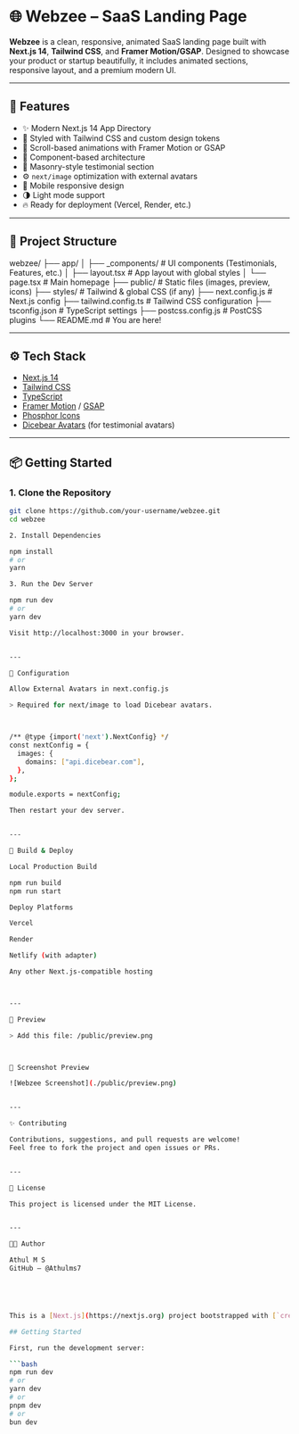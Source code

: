 # 🌐 Webzee – SaaS Landing Page

**Webzee** is a clean, responsive, animated SaaS landing page built with **Next.js 14**, **Tailwind CSS**, and **Framer Motion/GSAP**. Designed to showcase your product or startup beautifully, it includes animated sections, responsive layout, and a premium modern UI.

---

## 🚀 Features

- ✨ Modern Next.js 14 App Directory
- 🎨 Styled with Tailwind CSS and custom design tokens
- 🧠 Scroll-based animations with Framer Motion or GSAP
- 🧩 Component-based architecture
- 💬 Masonry-style testimonial section
- ⚙️ `next/image` optimization with external avatars
- 📱 Mobile responsive design
- 🌗 Light mode support
- 🔥 Ready for deployment (Vercel, Render, etc.)

---

## 📁 Project Structure

webzee/ ├── app/ │   ├── _components/        # UI components (Testimonials, Features, etc.) │   ├── layout.tsx          # App layout with global styles │   └── page.tsx            # Main homepage ├── public/                 # Static files (images, preview, icons) ├── styles/                 # Tailwind & global CSS (if any) ├── next.config.js          # Next.js config ├── tailwind.config.ts      # Tailwind CSS configuration ├── tsconfig.json           # TypeScript settings ├── postcss.config.js       # PostCSS plugins └── README.md               # You are here!

---

## ⚙️ Tech Stack

- [Next.js 14](https://nextjs.org/)
- [Tailwind CSS](https://tailwindcss.com/)
- [TypeScript](https://www.typescriptlang.org/)
- [Framer Motion](https://www.framer.com/motion/) / [GSAP](https://greensock.com/gsap/)
- [Phosphor Icons](https://phosphoricons.com/)
- [Dicebear Avatars](https://www.dicebear.com/) (for testimonial avatars)

---

## 📦 Getting Started

### 1. Clone the Repository

```bash
git clone https://github.com/your-username/webzee.git
cd webzee

2. Install Dependencies

npm install
# or
yarn

3. Run the Dev Server

npm run dev
# or
yarn dev

Visit http://localhost:3000 in your browser.


---

🧩 Configuration

Allow External Avatars in next.config.js

> Required for next/image to load Dicebear avatars.



/** @type {import('next').NextConfig} */
const nextConfig = {
  images: {
    domains: ["api.dicebear.com"],
  },
};

module.exports = nextConfig;

Then restart your dev server.


---

🚀 Build & Deploy

Local Production Build

npm run build
npm run start

Deploy Platforms

Vercel

Render

Netlify (with adapter)

Any other Next.js-compatible hosting



---

📸 Preview

> Add this file: /public/preview.png



📸 Screenshot Preview

![Webzee Screenshot](./public/preview.png)


---

✨ Contributing

Contributions, suggestions, and pull requests are welcome!
Feel free to fork the project and open issues or PRs.


---

📃 License

This project is licensed under the MIT License.


---

👨‍💻 Author

Athul M S
GitHub – @Athulms7





This is a [Next.js](https://nextjs.org) project bootstrapped with [`create-next-app`](https://nextjs.org/docs/app/api-reference/cli/create-next-app).

## Getting Started

First, run the development server:

```bash
npm run dev
# or
yarn dev
# or
pnpm dev
# or
bun dev
```

